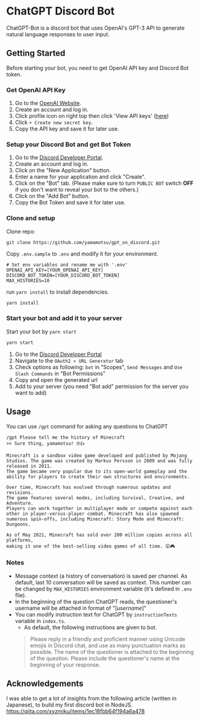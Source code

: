 # ChatGPT Discord Bot

ChatGPT-Bot is a discord bot that uses OpenAI's GPT-3 API to generate natural language responses to user input.

## Getting Started

Before starting your bot, you need to get OpenAI API key and Discord Bot token.

### Get OpenAI API Key

1. Go to the [OpenAI Website](https://platform.openai.com/).
2. Create an account and log in.
3. Click profile icon on right top then click 'View API keys' ([here](https://platform.openai.com/account/api-keys))
4. Click `+ Create new secret key`.
5. Copy the API key and save it for later use.

### Setup your Discord Bot and get Bot Token

1. Go to the [Discord Developer Portal](https://discord.com/developers/applications).
2. Create an account and log in.
3. Click on the "New Application" button.
4. Enter a name for your application and click "Create".
5. Click on the "Bot" tab. (Please make sure to turn `PUBLIC BOT` switch **OFF** if you don't want to reveal your bot to the others.)
6. Click on the "Add Bot" button.
7. Copy the Bot Token and save it for later use.

### Clone and setup

Clone repo:

`git clone https://github.com/yamamotsu/gpt_on_discord.git`

Copy `.env.sample` to `.env` and modify it for your environment.

```.env
# Set env variables and rename me with '.env'
OPENAI_API_KEY=[YOUR_OPENAI_API_KEY]
DISCORD_BOT_TOKEN=[YOUR_DISCORD_BOT_TOKEN]
MAX_HISTORIES=10
```

run `yarn install` to install dependencies.

```sh
yarn install
```

### Start your bot and add it to your server

Start your bot by `yarn start`

```sh
yarn start
```

1. Go to the [Discord Developer Portal](https://discord.com/developers/applications)
1. Navigate to the `OAuth2 > URL Generator` tab
1. Check options as following: `bot` in "Scopes", `Send Messages` and `Use Slash Commands` in "Bot Permissions"
1. Copy and open the generated url
1. Add to your server (you need "Bot add" permission for the server you want to add)

## Usage

You can use `/gpt` command for asking any questions to ChatGPT

```command
/gpt Please tell me the history of Minecraft
>> Sure thing, yamamotsu! 🤓👍

Minecraft is a sandbox video game developed and published by Mojang Studios. The game was created by Markus Persson in 2009 and was fully released in 2011.
The game became very popular due to its open-world gameplay and the ability for players to create their own structures and environments.

Over time, Minecraft has evolved through numerous updates and revisions.
The game features several modes, including Survival, Creative, and Adventure.
Players can work together in multiplayer mode or compete against each other in player-versus-player combat. Minecraft has also spawned numerous spin-offs, including Minecraft: Story Mode and Minecraft: Dungeons.

As of May 2021, Minecraft has sold over 200 million copies across all platforms,
making it one of the best-selling video games of all time. 😲🎮
```

### Notes

- Message context (a history of conversation) is saved per channel. As default, last 10 conversation will be saved as context.
This number can be changed by `MAX_HISTORIES` environment variable (it's defined in `.env` file).
- In the beginning of the question ChatGPT reads, the questioner's username will be attached in format of "[*username*]"
- You can modify instruction text for ChatGPT by `instructionTexts` variable in `index.ts`.
  - As default, the following instructions are given to bot.
  > Please reply in a friendly and proficient manner using Unicode emojis in Discord chat, and use as many punctuation marks as possible.
  > The name of the questioner is attached to the beginning of the question. Please include the questioner's name at the beginning of your response.

## Acknowledgements

I was able to get a lot of insights from the following article (written in Japanese), to build my first discord bot in NodeJS.
https://qiita.com/xyzmiku/items/1ec18fbb64f194a6a478
